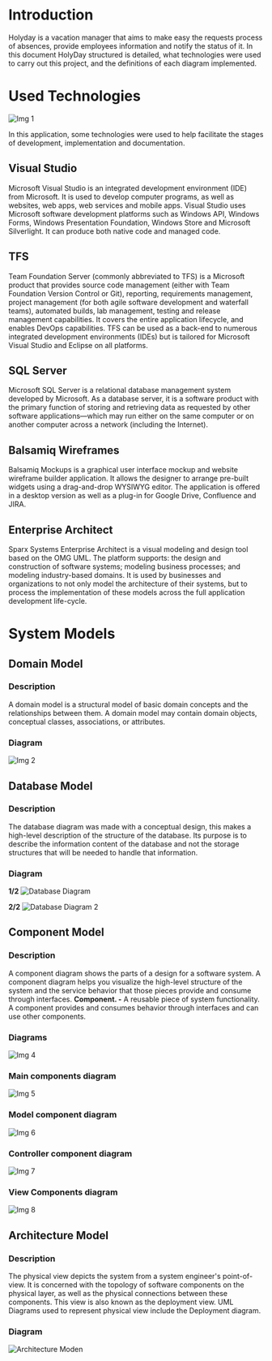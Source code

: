 <!-- TITLE: Development Guide V1.2 -->
<!-- SUBTITLE: HolyDay  -->


# Introduction
Holyday is a vacation manager that aims to make easy the requests process of absences, provide employees information and notify the status of it.
In this document HolyDay structured is detailed, what technologies were used to carry out this project, and the definitions of each diagram implemented.
# Used Technologies

![Img 1](/uploads/holyday/img-1.png "Technologies")

In this application, some technologies were used to help facilitate the stages of development, implementation and documentation.

## Visual Studio
Microsoft Visual Studio is an integrated development environment (IDE) from Microsoft. It is used to develop computer programs, as well as websites, web apps, web services and mobile apps. Visual Studio uses Microsoft software development platforms such as Windows API, Windows Forms, Windows Presentation Foundation, Windows Store and Microsoft Silverlight. It can produce both native code and managed code.
 
## TFS
Team Foundation Server (commonly abbreviated to TFS) is a Microsoft product that provides source code management (either with Team Foundation Version Control or Git), reporting, requirements management, project management (for both agile software development and waterfall teams), automated builds, lab management, testing and release management capabilities. It covers the entire application lifecycle, and enables DevOps capabilities. TFS can be used as a back-end to numerous integrated development environments (IDEs) but is tailored for Microsoft Visual Studio and Eclipse on all platforms.

## SQL Server
Microsoft SQL Server is a relational database management system developed by Microsoft. As a database server, it is a software product with the primary function of storing and retrieving data as requested by other software applications—which may run either on the same computer or on another computer across a network (including the Internet).

## Balsamiq Wireframes
Balsamiq Mockups is a graphical user interface mockup and website wireframe builder application. It allows the designer to arrange pre-built widgets using a drag-and-drop WYSIWYG editor. The application is offered in a desktop version as well as a plug-in for Google Drive, Confluence and JIRA.

## Enterprise Architect
Sparx Systems Enterprise Architect is a visual modeling and design tool based on the OMG UML. The platform supports: the design and construction of software systems; modeling business processes; and modeling industry-based domains. It is used by businesses and organizations to not only model the architecture of their systems, but to process the implementation of these models across the full application development life-cycle.

# System Models

## Domain Model

### **Description**
A domain model is a structural model of basic domain concepts and the relationships between them. A domain model may contain domain objects, conceptual classes, associations, or attributes.

### **Diagram**

![Img 2](/uploads/holyday/img-2.png "Domain Model")

## Database Model

### **Description**
The database diagram was made with a conceptual design, this makes a high-level description of the structure of the database. Its purpose is to describe the information content of the database and not the storage structures that will be needed to handle that information.

### **Diagram**
**1/2**
![Database Diagram](/uploads/holy-day-development-documentation-v-1-2-0/database-diagram.jpg "Database Diagram")

**2/2**
![Database Diagram 2](/uploads/holy-day-development-documentation-v-1-2-0/database-diagram-2.jpg "Database Diagram 2")

## Component Model

### **Description**
A component diagram shows the parts of a design for a software system. A component diagram helps you visualize the high-level structure of the system and the service behavior that those pieces provide and consume through interfaces.
**Component. -** A reusable piece of system functionality. A component provides and consumes behavior through interfaces and can use other components.

### **Diagrams**

![Img 4](/uploads/holyday/img-4.png "Component Model")

### **Main components diagram**

![Img 5](/uploads/holyday/img-5.png "Main Components Diagram")

### **Model component diagram**

![Img 6](/uploads/holyday/img-6.png "Model Component Diagram")

### **Controller component diagram**

![Img 7](/uploads/holyday/img-7.png "Controller Component Diagram")

### **View Components diagram**

![Img 8](/uploads/holyday/img-8.png "View Component Diagram")

## Architecture Model

### **Description**
The physical view depicts the system from a system engineer's point-of-view. It is concerned with the topology of software components on the physical layer, as well as the physical connections between these components. This view is also known as the deployment view. UML Diagrams used to represent physical view include the Deployment diagram.

### **Diagram**

![Architecture Moden](/uploads/holy-day-development-documentation-v-1-2-0/architecture-moden.jpg "Architecture Model")
